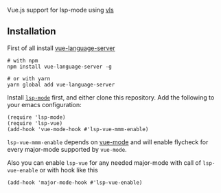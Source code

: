 Vue.js support for lsp-mode using [vls](https://github.com/vuejs/vetur/tree/master/server)

## Installation

First of all install [vue-language-server](https://github.com/vuejs/vetur/tree/master/server)

``` shell
# with npm
npm install vue-language-server -g

# or with yarn
yarn global add vue-language-server
```

Install [`lsp-mode`](https://github.com/emacs-lsp/lsp-mode) first, and either clone
this repository. Add the following to your emacs configuration:

``` emacs-lisp
(require 'lsp-mode)
(require 'lsp-vue)
(add-hook 'vue-mode-hook #'lsp-vue-mmm-enable)
```
`lsp-vue-mmm-enable` depends on [vue-mode](https://github.com/AdamNiederer/vue-mode) and will enable flycheck for every major-mode supported by `vue-mode`.

Also you can enable `lsp-vue` for any needed major-mode with call of `lsp-vue-enable` or with hook like this

``` emacs-lisp
(add-hook 'major-mode-hook #'lsp-vue-enable)
```
